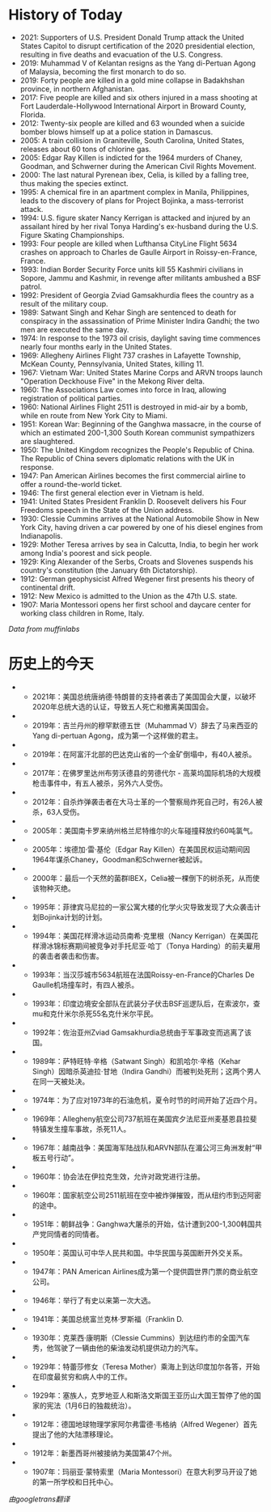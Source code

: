 # History of Today 

- 2021: Supporters of U.S. President Donald Trump attack the United States Capitol to disrupt certification of the 2020 presidential election, resulting in five deaths and evacuation of the U.S. Congress.
- 2019: Muhammad V of Kelantan resigns as the Yang di-Pertuan Agong of Malaysia, becoming the first monarch to do so.
- 2019: Forty people are killed in a gold mine collapse in Badakhshan province, in northern Afghanistan.
- 2017: Five people are killed and six others injured in a mass shooting at Fort Lauderdale-Hollywood International Airport in Broward County, Florida.
- 2012: Twenty-six people are killed and 63 wounded when a suicide bomber blows himself up at a police station in Damascus.
- 2005: A train collision in Graniteville, South Carolina, United States, releases about 60 tons of chlorine gas.
- 2005: Edgar Ray Killen is indicted for the 1964 murders of Chaney, Goodman, and Schwerner during the American Civil Rights Movement.
- 2000: The last natural Pyrenean ibex, Celia, is killed by a falling tree, thus making the species extinct.
- 1995: A chemical fire in an apartment complex in Manila, Philippines, leads to the discovery of plans for Project Bojinka, a mass-terrorist attack.
- 1994: U.S. figure skater Nancy Kerrigan is attacked and injured by an assailant hired by her rival Tonya Harding's ex-husband during the U.S. Figure Skating Championships.
- 1993: Four people are killed when Lufthansa CityLine Flight 5634 crashes on approach to Charles de Gaulle Airport in Roissy-en-France, France.
- 1993: Indian Border Security Force units kill 55 Kashmiri civilians in Sopore, Jammu and Kashmir, in revenge after militants ambushed a BSF patrol.
- 1992: President of Georgia Zviad Gamsakhurdia flees the country as a result of the military coup.
- 1989: Satwant Singh and Kehar Singh are sentenced to death for conspiracy in the assassination of Prime Minister Indira Gandhi; the two men are executed the same day.
- 1974: In response to the 1973 oil crisis, daylight saving time commences nearly four months early in the United States.
- 1969: Allegheny Airlines Flight 737 crashes in Lafayette Township, McKean County, Pennsylvania, United States, killing 11.
- 1967: Vietnam War: United States Marine Corps and ARVN troops launch "Operation Deckhouse Five" in the Mekong River delta.
- 1960: The Associations Law comes into force in Iraq, allowing registration of political parties.
- 1960: National Airlines Flight 2511 is destroyed in mid-air by a bomb, while en route from New York City to Miami.
- 1951: Korean War: Beginning of the Ganghwa massacre, in the course of which an estimated 200-1,300 South Korean communist sympathizers are slaughtered.
- 1950: The United Kingdom recognizes the People's Republic of China. The Republic of China severs diplomatic relations with the UK in response.
- 1947: Pan American Airlines becomes the first commercial airline to offer a round-the-world ticket.
- 1946: The first general election ever in Vietnam is held.
- 1941: United States President Franklin D. Roosevelt delivers his Four Freedoms speech in the State of the Union address.
- 1930: Clessie Cummins arrives at the National Automobile Show in New York City, having driven a car powered by one of his diesel engines from Indianapolis.
- 1929: Mother Teresa arrives by sea in Calcutta, India, to begin her work among India's poorest and sick people.
- 1929: King Alexander of the Serbs, Croats and Slovenes suspends his country's constitution (the January 6th Dictatorship).
- 1912: German geophysicist Alfred Wegener first presents his theory of continental drift.
- 1912: New Mexico is admitted to the Union as the 47th U.S. state.
- 1907: Maria Montessori opens her first school and daycare center for working class children in Rome, Italy.

*Data from muffinlabs* 

# 历史上的今天 

- -  2021年：美国总统唐纳德·特朗普的支持者袭击了美国国会大厦，以破坏2020年总统大选的认证，导致五人死亡和撤离美国国会。
- -  2019年：吉兰丹州的穆罕默德五世（Muhammad V）辞去了马来西亚的Yang di-pertuan Agong，成为第一个这样做的君主。
- -  2019年：在阿富汗北部的巴达克山省的一个金矿倒塌中，有40人被杀。
- -  2017年：在佛罗里达州布劳沃德县的劳德代尔 - 高莱坞国际机场的大规模枪击事件中，有五人被杀，另外六人受伤。
- -  2012年：自杀炸弹袭击者在大马士革的一个警察局炸死自己时，有26人被杀，63人受伤。
- -  2005年：美国南卡罗来纳州格兰尼特维尔的火车碰撞释放约60吨氯气。
- -  2005年：埃德加·雷·基伦（Edgar Ray Killen）在美国民权运动期间因1964年谋杀Chaney，Goodman和Schwerner被起诉。
- -  2000年：最后一个天然的菌群IBEX，Celia被一棵倒下的树杀死，从而使该物种灭绝。
- -  1995年：菲律宾马尼拉的一家公寓大楼的化学火灾导致发现了大众袭击计划Bojinka计划的计划。
- -  1994年：美国花样滑冰运动员南希·克里根（Nancy Kerrigan）在美国花样滑冰锦标赛期间被竞争对手托尼亚·哈丁（Tonya Harding）的前夫雇用的袭击者袭击和伤害。
- -  1993年：当汉莎城市5634航班在法国Roissy-en-France的Charles De Gaulle机场撞车时，有四人被杀。
- -  1993年：印度边境安全部队在武装分子伏击BSF巡逻队后，在索波尔，查mu和克什米尔杀死55名克什米尔平民。
- -  1992年：佐治亚州Zviad Gamsakhurdia总统由于军事政变而逃离了该国。
- -  1989年：萨特旺特·辛格（Satwant Singh）和凯哈尔·辛格（Kehar Singh）因暗杀英迪拉·甘地（Indira Gandhi）而被判处死刑；这两个男人在同一天被处决。
- -  1974年：为了应对1973年的石油危机，夏令时节的时间开始了近四个月。
- -  1969年：Allegheny航空公司737航班在美国宾夕法尼亚州麦基恩县拉斐特镇发生撞车事故，杀死11人。
- -  1967年：越南战争：美国海军陆战队和ARVN部队在湄公河三角洲发射“甲板五号行动”。
- -  1960年：协会法在伊拉克生效，允许对政党进行注册。
- -  1960年：国家航空公司2511航班在空中被炸弹摧毁，而从纽约市到迈阿密的途中。
- -  1951年：朝鲜战争：Ganghwa大屠杀的开始，估计遭到200-1,300韩国共产党同情者的同情者。
- -  1950年：英国认可中华人民共和国。中华民国与英国断开外交关系。
- -  1947年：PAN American Airlines成为第一个提供圆世界门票的商业航空公司。
- -  1946年：举行了有史以来第一次大选。
- -  1941年：美国总统富兰克林·罗斯福（Franklin D.
- -  1930年：克莱西·康明斯（Clessie Cummins）到达纽约市的全国汽车秀，他驾驶了一辆由他的柴油发动机提供动力的汽车。
- -  1929年：特蕾莎修女（Teresa Mother）乘海上到达印度加尔各答，开始在印度最贫穷和病人中的工作。
- -  1929年：塞族人，克罗地亚人和斯洛文斯国王亚历山大国王暂停了他的国家的宪法（1月6日的独裁统治）。
- -  1912年：德国地球物理学家阿尔弗雷德·韦格纳（Alfred Wegener）首先提出了他的大陆漂移理论。
- -  1912年：新墨西哥州被接纳为美国第47个州。
- -  1907年：玛丽亚·蒙特索里（Maria Montessori）在意大利罗马开设了她的第一所学校和日托中心。

*由googletrans翻译*